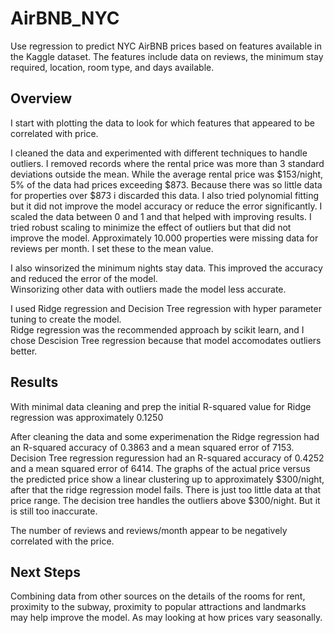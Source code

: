 # AirBNB_NYC
Use regression to predict NYC AirBNB prices based on features available in the Kaggle dataset.  The features include data
on reviews, the minimum stay required, location, room type, and days available.

## Overview
I start with plotting the data to look for which features that appeared to be correlated with price.

I cleaned the data and experimented with different techniques to handle outliers.  I removed records 
where the rental price was more than 3 standard deviations outside the mean.  While the average rental
price was $153/night, 5% of the data had prices exceeding $873.  Because there was so little data for 
properties over $873 i discarded this data.  I also tried polynomial fitting but it did not improve the 
model accuracy or reduce the error significantly.  I scaled the data between 0 and 1 and that helped with
improving results.  I tried robust scaling to minimize the effect of outliers but that did not improve the 
model.  Approximately 10.000 properties were missing data for reviews per month.  I set these
to the mean value.  

I also winsorized the minimum nights stay data.  This improved the accuracy and reduced the error of the model.  
Winsorizing other data with outliers made the model less accurate.

I used Ridge regression and Decision Tree regression with hyper parameter tuning to create the model.  
Ridge regression was the recommended approach by scikit learn, and I chose Descision Tree regression because that
model accomodates outliers better.

## Results
With minimal data cleaning and prep the initial R-squared value for Ridge regression was approximately 0.1250

After cleaning the data and some experimenation the Ridge regression had an R-squared accuracy of 0.3863 and a 
mean squared error of 7153.  Decision Tree regression reguression had an R-squared accuracy of 0.4252 and a 
mean squared error of 6414.  The graphs of the actual price versus the predicted price show a linear 
clustering up to approximately $300/night, after that the ridge regression model fails.  There is just 
too little data at that price range.  The decision tree handles the outliers above $300/night.  But it 
is still too inaccurate.

The number of reviews and reviews/month appear to be negatively correlated with the price.  

## Next Steps
Combining data from other sources on the details of the rooms for rent, proximity to the subway, proximity 
to popular attractions and landmarks may help improve the model.  As may looking at how prices vary seasonally.



